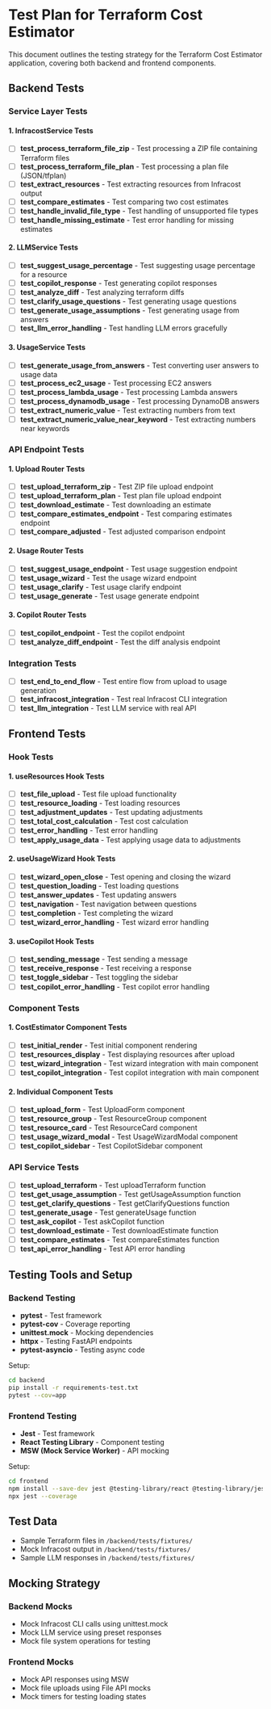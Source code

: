 # Test Plan for Terraform Cost Estimator

This document outlines the testing strategy for the Terraform Cost Estimator application, covering both backend and frontend components.

## Backend Tests

### Service Layer Tests

#### 1. InfracostService Tests

- [ ] **test_process_terraform_file_zip** - Test processing a ZIP file containing Terraform files
- [ ] **test_process_terraform_file_plan** - Test processing a plan file (JSON/tfplan)
- [ ] **test_extract_resources** - Test extracting resources from Infracost output
- [ ] **test_compare_estimates** - Test comparing two cost estimates
- [ ] **test_handle_invalid_file_type** - Test handling of unsupported file types
- [ ] **test_handle_missing_estimate** - Test error handling for missing estimates

#### 2. LLMService Tests

- [ ] **test_suggest_usage_percentage** - Test suggesting usage percentage for a resource
- [ ] **test_copilot_response** - Test generating copilot responses
- [ ] **test_analyze_diff** - Test analyzing terraform diffs
- [ ] **test_clarify_usage_questions** - Test generating usage questions
- [ ] **test_generate_usage_assumptions** - Test generating usage from answers
- [ ] **test_llm_error_handling** - Test handling LLM errors gracefully

#### 3. UsageService Tests

- [ ] **test_generate_usage_from_answers** - Test converting user answers to usage data
- [ ] **test_process_ec2_usage** - Test processing EC2 answers
- [ ] **test_process_lambda_usage** - Test processing Lambda answers
- [ ] **test_process_dynamodb_usage** - Test processing DynamoDB answers
- [ ] **test_extract_numeric_value** - Test extracting numbers from text
- [ ] **test_extract_numeric_value_near_keyword** - Test extracting numbers near keywords

### API Endpoint Tests

#### 1. Upload Router Tests

- [ ] **test_upload_terraform_zip** - Test ZIP file upload endpoint
- [ ] **test_upload_terraform_plan** - Test plan file upload endpoint
- [ ] **test_download_estimate** - Test downloading an estimate
- [ ] **test_compare_estimates_endpoint** - Test comparing estimates endpoint
- [ ] **test_compare_adjusted** - Test adjusted comparison endpoint

#### 2. Usage Router Tests

- [ ] **test_suggest_usage_endpoint** - Test usage suggestion endpoint
- [ ] **test_usage_wizard** - Test the usage wizard endpoint
- [ ] **test_usage_clarify** - Test usage clarify endpoint
- [ ] **test_usage_generate** - Test usage generate endpoint

#### 3. Copilot Router Tests

- [ ] **test_copilot_endpoint** - Test the copilot endpoint
- [ ] **test_analyze_diff_endpoint** - Test the diff analysis endpoint

### Integration Tests

- [ ] **test_end_to_end_flow** - Test entire flow from upload to usage generation
- [ ] **test_infracost_integration** - Test real Infracost CLI integration
- [ ] **test_llm_integration** - Test LLM service with real API

## Frontend Tests

### Hook Tests

#### 1. useResources Hook Tests

- [ ] **test_file_upload** - Test file upload functionality
- [ ] **test_resource_loading** - Test loading resources
- [ ] **test_adjustment_updates** - Test updating adjustments
- [ ] **test_total_cost_calculation** - Test cost calculation
- [ ] **test_error_handling** - Test error handling
- [ ] **test_apply_usage_data** - Test applying usage data to adjustments

#### 2. useUsageWizard Hook Tests

- [ ] **test_wizard_open_close** - Test opening and closing the wizard
- [ ] **test_question_loading** - Test loading questions
- [ ] **test_answer_updates** - Test updating answers
- [ ] **test_navigation** - Test navigation between questions
- [ ] **test_completion** - Test completing the wizard
- [ ] **test_wizard_error_handling** - Test wizard error handling

#### 3. useCopilot Hook Tests

- [ ] **test_sending_message** - Test sending a message
- [ ] **test_receive_response** - Test receiving a response
- [ ] **test_toggle_sidebar** - Test toggling the sidebar
- [ ] **test_copilot_error_handling** - Test copilot error handling

### Component Tests

#### 1. CostEstimator Component Tests

- [ ] **test_initial_render** - Test initial component rendering
- [ ] **test_resources_display** - Test displaying resources after upload
- [ ] **test_wizard_integration** - Test wizard integration with main component
- [ ] **test_copilot_integration** - Test copilot integration with main component

#### 2. Individual Component Tests

- [ ] **test_upload_form** - Test UploadForm component
- [ ] **test_resource_group** - Test ResourceGroup component
- [ ] **test_resource_card** - Test ResourceCard component
- [ ] **test_usage_wizard_modal** - Test UsageWizardModal component
- [ ] **test_copilot_sidebar** - Test CopilotSidebar component

### API Service Tests

- [ ] **test_upload_terraform** - Test uploadTerraform function
- [ ] **test_get_usage_assumption** - Test getUsageAssumption function
- [ ] **test_get_clarify_questions** - Test getClarifyQuestions function
- [ ] **test_generate_usage** - Test generateUsage function
- [ ] **test_ask_copilot** - Test askCopilot function
- [ ] **test_download_estimate** - Test downloadEstimate function
- [ ] **test_compare_estimates** - Test compareEstimates function
- [ ] **test_api_error_handling** - Test API error handling

## Testing Tools and Setup

### Backend Testing

- **pytest** - Test framework
- **pytest-cov** - Coverage reporting
- **unittest.mock** - Mocking dependencies
- **httpx** - Testing FastAPI endpoints
- **pytest-asyncio** - Testing async code

Setup:
```bash
cd backend
pip install -r requirements-test.txt
pytest --cov=app
```

### Frontend Testing

- **Jest** - Test framework
- **React Testing Library** - Component testing
- **MSW (Mock Service Worker)** - API mocking

Setup:
```bash
cd frontend
npm install --save-dev jest @testing-library/react @testing-library/jest-dom msw
npx jest --coverage
```

## Test Data

- Sample Terraform files in `/backend/tests/fixtures/`
- Mock Infracost output in `/backend/tests/fixtures/`
- Sample LLM responses in `/backend/tests/fixtures/`

## Mocking Strategy

### Backend Mocks

- Mock Infracost CLI calls using unittest.mock
- Mock LLM service using preset responses
- Mock file system operations for testing

### Frontend Mocks

- Mock API responses using MSW
- Mock file uploads using File API mocks
- Mock timers for testing loading states